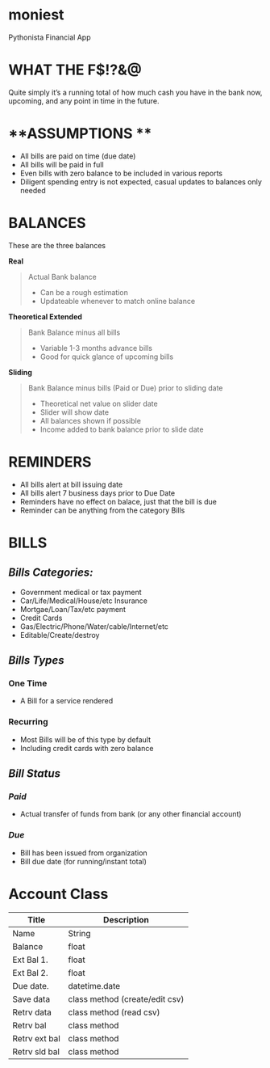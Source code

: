 # moniest
Pythonista Financial App
# **WHAT THE F$!?&@**
Quite simply it’s a running total of how much cash you have in the bank now, upcoming, and any point in time in the future.

# **ASSUMPTIONS **
   - All bills are paid on time (due date)
   - All bills will be paid in full 
   - Even bills with zero balance to be included in various reports 
   - Diligent spending entry is not expected, casual updates to balances only needed

# **BALANCES**
These are the three balances 

**Real**
>Actual Bank balance 
> - Can be a rough estimation 
> - Updateable whenever to match online balance 

**Theoretical Extended**
>Bank Balance minus all bills 
> - Variable 1-3 months advance bills 
> - Good for quick glance of upcoming bills

**Sliding**
>Bank Balance minus bills (Paid or Due) prior to sliding date
> - Theoretical net value on slider date 
> - Slider will show date
> -  All balances shown if possible 
> - Income added to bank balance prior to slide date


# **REMINDERS**
- All bills alert at bill issuing date 
- All bills alert 7 business days prior to Due Date
- Reminders have no effect on balace, just that the bill is due
- Reminder can be anything from the category 
Bills

# **BILLS**
## *Bills Categories:*
   - Government medical or tax payment
   - Car/Life/Medical/House/etc Insurance
   - Mortgae/Loan/Tax/etc payment 
   - Credit Cards
   - Gas/Electric/Phone/Water/cable/Internet/etc
   - Editable/Create/destroy

## *Bills Types*

### One Time
- A Bill for a service rendered

### Recurring
- Most Bills will be of this type by default 
- Including credit cards with zero balance 

## *Bill Status*

### *Paid*
   - Actual transfer of funds from bank (or any other financial account)

### *Due*
   - Bill has been issued from organization
   - Bill due date (for running/instant total)

# Account Class

**Title**        | **Description**
------------ | -------------
Name            |  String
Balance        |  float
Ext Bal 1.       |  float 
Ext Bal 2.      |  float
Due date.     |  datetime.date
Save data     |  class method (create/edit csv)
Retrv data    |  class method (read csv)
Retrv bal      |  class method
Retrv ext bal      |  class method
Retrv sld bal      |  class method
